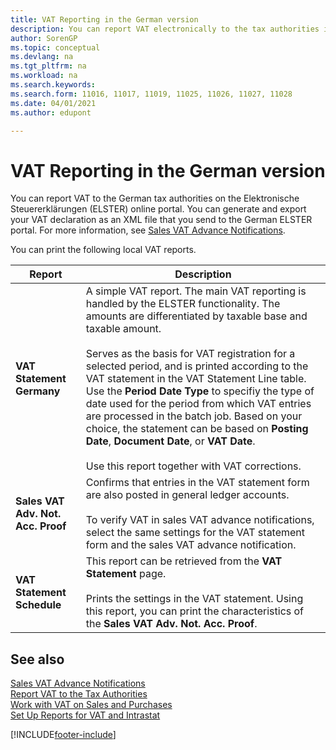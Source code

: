 ```yaml
---
title: VAT Reporting in the German version
description: You can report VAT electronically to the tax authorities in the German version.
author: SorenGP
ms.topic: conceptual
ms.devlang: na
ms.tgt_pltfrm: na
ms.workload: na
ms.search.keywords: 
ms.search.form: 11016, 11017, 11019, 11025, 11026, 11027, 11028
ms.date: 04/01/2021
ms.author: edupont

---
```

# VAT Reporting in the German version

You can report VAT to the German tax authorities on the Elektronische Steuererklärungen (ELSTER) online portal. You can generate and export your VAT declaration as an XML file that you send to the German ELSTER portal. For more information, see [Sales VAT Advance Notifications](how-to-set-up-and-export-sales-vat-advance-notifications.md).  

You can print the following local VAT reports.  

|Report|Description|  
|------------|---------------------------------------|  
|**VAT Statement Germany**|A simple VAT report. The main VAT reporting is handled by the ELSTER functionality. The amounts are differentiated by taxable base and taxable amount.<br /><br /> Serves as the basis for VAT registration for a selected period, and is printed according to the VAT statement in the VAT Statement Line table. Use the **Period Date Type** to specifiy the type of date used for the period from which VAT entries are processed in the batch job. Based on your choice, the statement can be based on **Posting Date**, **Document Date**, or **VAT Date**.<br /><br /> Use this report together with VAT corrections.|  
|**Sales VAT Adv. Not. Acc. Proof**|Confirms that entries in the VAT statement form are also posted in general ledger accounts.<br /><br /> To verify VAT in sales VAT advance notifications, select the same settings for the VAT statement form and the sales VAT advance notification.|  
|**VAT Statement Schedule**|This report can be retrieved from the **VAT Statement** page.<br /><br /> Prints the settings in the VAT statement. Using this report, you can print the characteristics of the **Sales VAT Adv. Not. Acc. Proof**.|  

## See also

[Sales VAT Advance Notifications](how-to-set-up-and-export-sales-vat-advance-notifications.md)  
[Report VAT to the Tax Authorities](../../finance-how-report-vat.md)  
[Work with VAT on Sales and Purchases](../../finance-work-with-vat.md)  
[Set Up Reports for VAT and Intrastat](how-to-set-up-reports-for-vat-and-intrastat.md)  

[!INCLUDE[footer-include](../../includes/footer-banner.md)]
